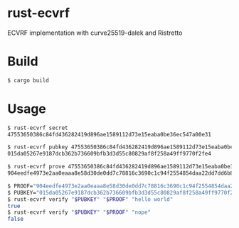 # rust-ecvrf
ECVRF implementation with curve25519-dalek and Ristretto

# Build

```bash
$ cargo build
```

# Usage

```bash
$ rust-ecvrf secret
47553650386c84fd436282419d896ae1589112d73e15eaba0be36ec547a00e31
```

```bash
$ rust-ecvrf pubkey 47553650386c84fd436282419d896ae1589112d73e15eaba0be36ec547a00e31
015da05267e9187dcb362b736609bfb3d3d55c80829af8f258a49ff9770f2fe4
```

```bash
$ rust-ecvrf prove 47553650386c84fd436282419d896ae1589112d73e15eaba0be36ec547a00e31 "hello world"
904eedfe4973e2aa0eaaa8e58d30de0dd7c78816c3690c1c94f2554854daa22dd7dd6b89d2ebcbf6f36f4f773d6af446e18b66111f32762d76c5eb1d041730a59bdca34e141cbf887b630bcec701b008
```

```bash
$ PROOF="904eedfe4973e2aa0eaaa8e58d30de0dd7c78816c3690c1c94f2554854daa22dd7dd6b89d2ebcbf6f36f4f773d6af446e18b66111f32762d76c5eb1d041730a59bdca34e141cbf887b630bcec701b008"
$ PUBKEY="015da05267e9187dcb362b736609bfb3d3d55c80829af8f258a49ff9770f2fe4"
$ rust-ecvrf verify "$PUBKEY" "$PROOF" "hello world"
true
$ rust-ecvrf verify "$PUBKEY" "$PROOF" "nope"
false
```

